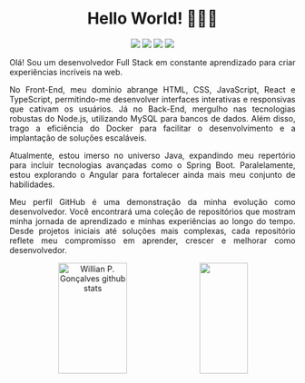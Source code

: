 <h1 id="title" align="center">Hello World! 👨🏻‍💻</h1>

<div id="contact" align="center"> 
  <a href="https://www.linkedin.com/in/willian-goncalvess" target="_blank"><img src="https://img.shields.io/badge/-LinkedIn-%230077B5?style=for-the-badge&logo=linkedin&logoColor=white" target="_blank"></a> 
  <a href="mailto:willian.p.g@outlook.com" target="_blank"><img src="https://img.shields.io/badge/Outlook-0078D4?style=for-the-badge&logo=microsoft-outlook&logoColor=white" target="_blank"></a>
  <a href="mailto:williandpg@gmail.com" target="_blank"><img src="https://img.shields.io/badge/Gmail-2CA5E0?style=for-the-badge&logo=Gmail&logoColor=white"></a>
  <a href="https://williandpg.github.io" target="_blank"><img src="https://img.shields.io/badge/Portfolio-100000?style=for-the-badge&logo=github&logoColor=white" target="_blank"></a> 	
</div>

    
<div id="content">
  <p align="justify">
    Olá! Sou um desenvolvedor Full Stack em constante aprendizado para criar experiências incríveis na web.
  </p>

  <p align="justify">
    No Front-End, meu domínio abrange HTML, CSS, JavaScript, React e TypeScript, permitindo-me desenvolver interfaces interativas e responsivas que cativam os usuários. Já no Back-End, mergulho nas tecnologias robustas do Node.js, utilizando MySQL para bancos de dados. Além disso, trago a eficiência do Docker para facilitar o desenvolvimento e a implantação de soluções escaláveis.
  </p>

  <p align="justify">
    Atualmente, estou imerso no universo Java, expandindo meu repertório para incluir tecnologias avançadas como o Spring Boot. Paralelamente, estou explorando o Angular para fortalecer ainda mais meu conjunto de habilidades.
  </p>

  <p align="justify">
    Meu perfil GitHub é uma demonstração da minha evolução como desenvolvedor. Você encontrará uma coleção de repositórios que mostram minha jornada de aprendizado e minhas experiências ao longo do tempo. Desde projetos iniciais até soluções mais complexas, cada repositório reflete meu compromisso em aprender, crescer e melhorar como desenvolvedor.
  </p>
</div>

<div id="stats" align="center">
  <img width="49%" height="195px" src="https://github-readme-stats.vercel.app/api?username=williandpg&show_icons=true&count_private=true&rank_icon=github&hide_border=true&title_color=00bfbf&icon_color=00bfbf&text_color=c9d1d9&bg_color=0d1117" alt="Willian P. Gonçalves github stats" /> 
  <img width="41%" height="195px" src="https://github-readme-stats.vercel.app/api/top-langs/?username=williandpg&layout=compact&hide_border=true&title_color=00bfbf&text_color=00bfbf&bg_color=0d1117" />
</div>
